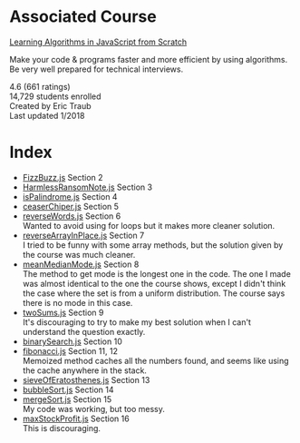 # Associated Course

[Learning Algorithms in JavaScript from Scratch][Course Link]

Make your code & programs faster and more efficient by using algorithms. Be very well prepared for technical interviews.

4.6 (661 ratings)  
14,729 students enrolled  
Created by Eric Traub  
Last updated 1/2018

# Index

- [FizzBuzz.js][1] Section 2
- [HarmlessRansomNote.js][2] Section 3
- [isPalindrome.js][3] Section 4
- [ceaserChiper.js][4] Section 5
- [reverseWords.js][5] Section 6  
Wanted to avoid using for loops but it makes more cleaner solution.
- [reverseArrayInPlace.js][6] Section 7  
I tried to be funny with some array methods, but the solution given by the course was much cleaner.
- [meanMedianMode.js][7] Section 8  
The method to get mode is the longest one in the code. The one I made was almost identical to the one the course shows, except I didn't think the case where the set is from a uniform distribution. The course says there is no mode in this case.
- [twoSums.js][8] Section 9  
It's discouraging to try to make my best solution when I can't understand the question exactly.
- [binarySearch.js][9] Section 10
- [fibonacci.js][10] Section 11, 12  
Memoized method caches all the numbers found, and seems like using the cache anywhere in the stack.
- [sieveOfEratosthenes.js][11] Section 13
- [bubbleSort.js][12] Section 14
- [mergeSort.js][13] Section 15  
My code was working, but too messy.
- [maxStockProfit.js][14] Section 16  
This is discouraging.

[Course Link]: https://www.udemy.com/learning-algorithms-in-javascript-from-scratch/

[1]: FizzBuzz.js
[2]: HarmlessRansomNote.js
[3]: isPalindrome.js
[4]: ceaserCipher.js
[5]: reverseWords.js
[6]: reverseArrayInPlace.js
[7]: meanMedianMode.js
[8]: twoSum.js
[9]: binarySearch.js
[10]: fibonacci.js
[11]: sieveOfEratosthenes.js
[12]: bubbleSort.js
[13]: mergeSort.js
[14]: maxStockProfit.js